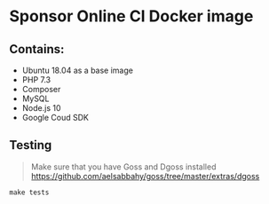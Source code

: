 # Sponsor Online CI Docker image

## Contains:
* Ubuntu 18.04 as a base image
* PHP 7.3
* Composer
* MySQL
* Node.js 10
* Google Coud SDK

## Testing

> Make sure that you have Goss and Dgoss installed
https://github.com/aelsabbahy/goss/tree/master/extras/dgoss

`make tests`
